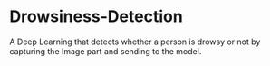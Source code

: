 # Drowsiness-Detection
A Deep Learning that detects whether a person is drowsy or not by capturing the Image part and sending to the model.
